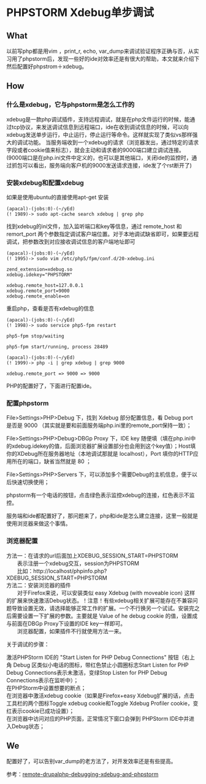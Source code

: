 # PHPSTORM Xdebug单步调试

## What
以前写php都是用vim ，print_r, echo, var_dump来调试验证程序正确与否，从实习用了phpstorm后，发现一些好的ide对效率还是有很大的帮助，本文就来介绍下然后配置好phpstrom＋xdebug。

## How

### 什么是xdebug，它与phpstorm是怎么工作的

xdebug是一款php调试插件，支持远程调试，就是在php文件运行的时候，能通过tcp协议，来发送调试信息到远程端口，ide在收到调试信息的时候，可以向xdebug发送单步运行，中止运行，停止运行等命令。这样就实现了类似vs那样强大的调试功能。
当服务端收到一个xdebug的请求（浏览器发出，通过特定的请求字段或者cookie值来标志），就会主动和请求者的9000端口建立调试连接。(9000端口是在php.ini文件中定义的，也可以是其他端口，关闭ide的监控时，通过抓包可以看出，服务端向客户机的9000发送请求连接，ide发了个rst断开了)

### 安装xdebug和配置xdebug

如果是使用ubuntu的直接使用apt-get 安装
~~~
(apacal)-(jobs:0)-(~/yEd)
(! 1989)-> sudo apt-cache search xdebug | grep php
~~~

找到xdebug的ini文件，加入监听端口和key等信息，通过 remote_host 和 remort_port 两个参数指定调试客户端位置。对于本地调试缺省即可，如果要远程调试，把参数改到对应接收调试信息的客户端地址即可

~~~
(apacal)-(jobs:0)-(~/yEd)
(! 1995)-> sudo vim /etc/php5/fpm/conf.d/20-xdebug.ini

zend_extension=xdebug.so
xdebug.idekey="PHPSTORM"

xdebug.remote_host=127.0.0.1
xdebug.remote_port=9000
xdebug.remote_enable=on
~~~

重启php，查看是否有xdebug的信息

~~~
(apacal)-(jobs:0)-(~/yEd)
(! 1998)-> sudo service php5-fpm restart

php5-fpm stop/waiting

php5-fpm start/running, process 28489
~~~

~~~
(apacal)-(jobs:0)-(~/yEd)
(! 1999)-> php -i | grep xdebug | grep 9000

xdebug.remote_port => 9000 => 9000
~~~
PHP的配置好了，下面进行配置ide。
### 配置phpstorm

File>Settings>PHP>Debug 下，找到 Xdebug 部分配置信息，看 Debug port 是否是 9000 （其实就是要和前面服务端php.ini里的remote_port保持一致）；  

File>Settings>PHP>Debug>DBGp Proxy 下，IDE key 随便填（填在php.ini中的xdebug.idekey的值，后面浏览器扩展设置部分也会用到这个key值）；Host填你的XDebug所在服务器地址（本地调试那就是 localhost），Port 填你的HTTP应用所在的端口，缺省当然就是 80 ；

File>Settings>PHP>Servers 下，可以添加多个需要Debug的主机信息，便于以后快速切换使用；

phpstorm有一个电话的按钮，点击绿色表示监控xdebug的连接，红色表示不监控。


服务端和ide都配置好了，那问题来了，php和ide是怎么建立连接，这里一般就是使用浏览器来做这个事情。

### 浏览器配置

方法一：在请求的url后面加上XDEBUG_SESSION_START=PHPSTORM  
　　表示注册一个xdebug交互，session为PHPSTORM   
　　比如：http://localhost/phpinfo.php?XDEBUG_SESSION_START=PHPSTORM   
方法二：安装浏览器的插件   
　　对于Firefox来说，可以安装类似 easy Xdebug (with moveable icon) 这样的扩展来快速激活Debug状态。！注意！有些xdebug相关扩展可能存在不兼容问题导致设置无效，请选择能够正常工作的扩展。一个不行换另一个试试。安装完之后需要设置一下扩展的参数。主要就是 Value of he debug cookie 的值，设置成与前面在DBGp Proxy下设置的IDE key一样即可。    
　　浏览器配置，如果插件不行就使用方法一来。  

关于调试的步骤：  

激活PHPStorm IDE的 "Start Listen for PHP Debug Connections" 按钮（右上角 Debug 区类似小电话的图标，带红色禁止小圆圈标志Start Listen for PHP Debug Connections表示未激活，变绿Stop Listen for PHP Debug Connections表示在监听中）；  
在PHPStorm中设置想要的断点；  
在浏览器中激活xdebug cookie（如果是Firefox+easy Xdebug扩展的话，点击工具栏的两个图标Toggle xdebug cookie和Toggle Xdebug Profiler cookie，变红表示cookie已成功设置）；  
在浏览器中访问对应的PHP页面，正常情况下窗口会弹到 PHPStorm IDE中并进入Debug状态；   

## We
配置好了，可以告别var_dump的老方法了，对开发效率还是有些提高。   

参考：[remote-drupalphp-debugging-xdebug-and-phpstorm](http://randyfay.com/content/remote-drupalphp-debugging-xdebug-and-phpstorm)
